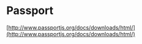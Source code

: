 # Passport

[http://www.passportjs.org/docs/downloads/html/](http://www.passportjs.org/docs/downloads/html/)

